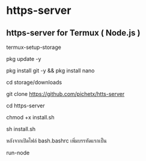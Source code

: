 # https-server
https-server for Termux ( Node.js )
-----------------------------------------------

termux-setup-storage

pkg update -y

pkg install git -y && pkg install nano

cd storage/downloads

git clone https://github.com/pichetx/htts-server

cd https-server

chmod +x install.sh

sh install.sh

หลังจากเปิดไฟล์ bash.bashrc เพิ่มบรรทัดแรกเป็น

run-node
